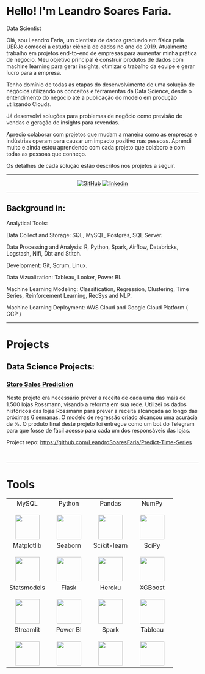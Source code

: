# Hello! I'm Leandro Soares Faria. 

Data Scientist

Olá, sou Leandro Faria, um cientista de dados graduado em física pela UERJe comecei a estudar ciência de dados  no ano de 2019. Atualmente trabalho em projetos end-to-end de empresas para aumentar minha prática de negócio. Meu objetivo principal é construir produtos de dados com machine learning para gerar insights, otimizar o trabalho da equipe e gerar lucro para a empresa.

Tenho domínio de todas as etapas do desenvolvimento de uma solução de negócios utilizando os conceitos e ferramentas da Data Science, desde o entendimento do negócio até a publicação do modelo em produção utilizando Clouds.

Já desenvolvi soluções para problemas de negócio como  previsão de vendas e geração de insights para revendas.

Aprecio colaborar com projetos que mudam a maneira como as empresas e indústrias operam para causar um impacto positivo nas pessoas.
Aprendi muito e ainda estou aprendendo com cada projeto que colaboro e com todas as pessoas que conheço.

Os detalhes de cada solução estão descritos nos projetos a seguir.


---

<p align="center">
    <a href="https://github.com/LeandroSoaresFaria" target="_blank"><img alt="GitHub" src="https://img.shields.io/badge/-@LeandroSoaresFaria-181717?style=flat-square&logo=GitHub&logoColor=white"></a>
    <a href="https://www.linkedin.com/in/leandrosoaresfaria/" target="_blank"><img alt="linkedin" src="https://img.shields.io/badge/-LinkedIn-0077B5?style=flat-square&logo=Linkedin&logoColor=white"></a>

---

## Background in:

Analytical Tools:
    
Data Collect and Storage: SQL, MySQL, Postgres, SQL Server.

Data Processing and Analysis: R, Python, Spark, Airflow, Databricks, Logstash, Nifi, Dbt and Stitch.

Development: Git, Scrum, Linux.

Data Vizualization: Tableau, Looker, Power BI.

Machine Learning Modeling: Classification, Regression, Clustering, Time Series, Reinforcement Learning, RecSys and NLP.

Machine Learning Deployment: AWS Cloud and Google Cloud Platform ( GCP )

---
# Projects

## Data Science Projects:

### [Store Sales Prediction](https://github.com/brunasenra/Store_Sales_Prediction-Rossmann)

Neste projeto era necessário prever a receita de cada uma das mais de 1.500 lojas Rossmann, visando a reforma em sua rede. Utilizei os dados históricos das lojas Rossmann para prever a receita alcançada ao longo das próximas 6 semanas. O modelo de regressão criado alcançou uma acurácia de  %. O produto final deste projeto foi entregue como um bot do Telegram para que fosse de fácil acesso para cada um dos responsáveis das lojas.

Project repo: https://github.com/LeandroSoaresFaria/Predict-Time-Series

<br>


---

# Tools

<table>
  <tbody>
    <tr valign="top">
      <td width="25%" align="center">
        <span>MySQL</span><br><br>
        <img height="64px" src="https://cdn.svgporn.com/logos/mysql.svg">
      </td>
      <td width="25%" align="center">
        <span>Python</span><br><br>
        <img height="64px" src="https://cdn.svgporn.com/logos/python.svg">
      </td>
      <td width="25%" align="center">
        <span>Pandas</span><br><br>
        <img height="64px" src="https://pandas.pydata.org/static/img/pandas.svg">
      </td>
      <td width="25%" align="center">
        <span>NumPy</span><br><br>
        <img height="64px" src="https://numpy.org/images/logos/numpy.svg">
      </td>
    </tr>
    <tr valign="top">
      <td width="25%" align="center">
        <span>Matplotlib</span><br><br>
        <img height="64px" src="https://matplotlib.org/_images/sphx_glr_logos2_001.png">
      </td>
      <td width="25%" align="center">
        <span>Seaborn</span><br><br>
        <img height="64px" src="https://seaborn.pydata.org/_static/logo-wide-lightbg.svg">
      </td>
      <td width="25%" align="center">
        <span>Scikit-learn</span><br><br>
        <img height="64px" src="https://scikit-learn.org/stable/_images/scikit-learn-logo-notext.png">
      </td>
      <td width="25%" align="center">
        <span>SciPy</span><br><br>
        <img height="64px" src="https://bids.berkeley.edu/sites/default/files/styles/450x254/public/projects/scipy_logo_450x254.png?itok=kcdZBxrP">
      </td>
    <tr valign="top">
      <td width="25%" align="center">
        <span>Statsmodels</span><br><br>
        <img height="64px" src="https://www.statsmodels.org/stable/_images/statsmodels-logo-v2.svg">
      </td>
      <td width="25%" align="center">
        <span>Flask</span><br><br>
        <img height="64px" src="https://flask.palletsprojects.com/en/1.1.x/_images/flask-logo.png">
      </td>
      <td width="25%" align="center">
        <span>Heroku</span><br><br>
        <img height="64px" src="https://blog.4linux.com.br/wp-content/uploads/2018/01/Heroku.png">
      </td>
      <td width="25%" align="center">
        <span>XGBoost</span><br><br>
        <img height="64px" src="https://upload.wikimedia.org/wikipedia/commons/6/69/XGBoost_logo.png">
      </td>
    <tr valign="top">
      <td width="25%" align="center">
        <span>Streamlit</span><br><br>
        <img height="64px" src="https://tecnothink.com.br/wp-content/uploads/2020/11/Streamlit_Logo_1.jpg">
      <td width="25%" align="center">
        <span>Power BI</span><br><br>
        <img height="64px" src="https://www.cetax.com.br/blog/wp-content/uploads/2016/10/PowerBI-e1557666264791.jpg">
       </td>
      <td width="25%" align="center">
        <span>Spark</span><br><br>
        <img height="64px" src="https://upload.wikimedia.org/wikipedia/commons/thumb/f/f3/Apache_Spark_logo.svg/1200px-Apache_Spark_logo.svg.png">
       </td>
      <td width="25%" align="center">
        <span>Tableau</span><br><br>
        <img height="64px" src="https://img.ibxk.com.br/2019/08/12/12154604838117.jpg">
       </td>        
    </tr>
  </tbody>
</table>
